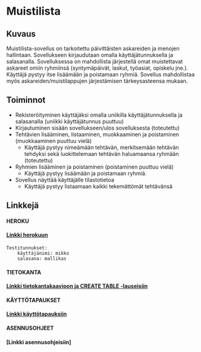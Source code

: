 # Muistilista

## Kuvaus

Muistilista-sovellus on tarkoitettu päivittäisten askareiden ja menojen hallintaan. Sovellukseen kirjaudutaan omalla käyttäjätunnuksella ja salasanalla. Sovelluksessa on mahdollista järjestellä omat muistettavat askareet omiin ryhmiinsä (syntymäpäivät, laskut, työasiat, opiskelu jne.). Käyttäjä pystyy itse lisäämään ja poistamaan ryhmiä. Sovellus mahdollistaa myös askareiden/muistilappujen järjestämisen tärkeysasteensa mukaan.

## Toiminnot

  - Rekisteröityminen käyttäjäksi omalla uniikilla käyttäjätunnuksella ja salasanalla (uniikki käyttäjätunnus puuttuu)
  - Kirjautuminen sisään sovellukseen/ulos sovelluksesta (toteutettu)
  - Tehtävien lisääminen, listaaminen, muokkaaminen ja poistaminen (muokkaaminen puuttuu vielä)
  	- Käyttäjä pystyy nimeämään tehtävän, merkitsemään tehtävän tehdyksi sekä luokittelemaan tehtävän haluamaansa ryhmään (toteutettu)
  - Ryhmien lisääminen ja poistaminen (poistaminen puuttuu vielä)
  	- Käyttäjä pystyy lisäämään ja poistamaan ryhmiä.
  - Sovellus näyttää käyttäjälle tilastotietoa
  	- Käyttäjä pystyy listaamaan kaikki tekemättömät tehtävänsä
    
	
## Linkkejä

#### **HEROKU**

#### [Linkki herokuun](https://tsoha-muistilista.herokuapp.com/)
	Testitunnukset: 
		käyttäjänimi: mikko
		salasana: mallikas


#### **TIETOKANTA**

#### [Linkki tietokantakaavioon ja CREATE TABLE -lauseisiin](https://github.com/danieladasilva/Muistilista/blob/master/documentation/dbschema.md)



#### **KÄYTTÖTAPAUKSET**

#### [Linkki käyttötapauksiin](https://github.com/danieladasilva/Muistilista/blob/master/documentation/stories.md)


#### **ASENNUSOHJEET**

#### [Linkki asennusohjeisiin]
